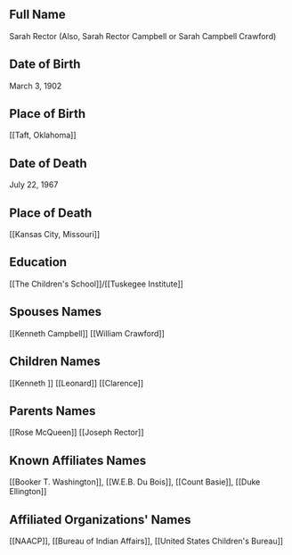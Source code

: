 ## Full Name
Sarah Rector (Also, Sarah Rector Campbell or Sarah Campbell Crawford)

## Date of Birth
March 3, 1902

## Place of Birth
[[Taft, Oklahoma]]

## Date of Death
July 22, 1967

## Place of Death
[[Kansas City, Missouri]]

## Education
[[The Children's School]]/[[Tuskegee Institute]]

## Spouses Names
[[Kenneth Campbell]]
[[William Crawford]]

## Children Names
[[Kenneth ]]
[[Leonard]]
[[Clarence]]

## Parents Names
[[Rose McQueen]]
[[Joseph Rector]]

## Known Affiliates Names
[[Booker T. Washington]], [[W.E.B. Du Bois]], [[Count Basie]], [[Duke Ellington]]

## Affiliated Organizations' Names
[[NAACP]], [[Bureau of Indian Affairs]], [[United States Children's Bureau]]
